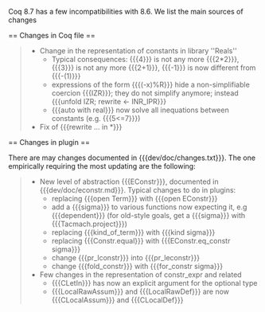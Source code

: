 Coq 8.7 has a few incompatibilities with 8.6. We list the main sources of changes

== Changes in Coq file ==

> -   Change in the representation of constants in library ''Reals''
>     -   Typical consequences: {{{4}}} is not any more {{{2\*2}}}, {{{3}}} is not any more {{{2+1}}}, {{{-1}}} is now different from {{{-(1)}}}
>     -   expressions of the form {{{(-x)%R}}} hide a non-simplifiable coercion {{{IZR}}}; they do not simplify anymore; instead {{{unfold IZR; rewrite &lt;- INR\_IPR}}}
>     -   {{{auto with real}}} now solve all inequations between constants (e.g. {{{5&lt;=7}}})
> -   Fix of {{{rewrite ... in \*}}}

== Changes in plugin ==

There are may changes documented in {{{dev/doc/changes.txt}}}. The one empirically requiring the most updating are the following:

> -   New level of abstraction {{{EConstr}}}, documented in {{{dev/doc/econstr.md}}}. Typical changes to do in plugins:
>     -   replacing {{{open Term}}} with {{{open EConstr}}}
>     -   add a {{{sigma}}} to various functions now expecting it, e.g {{{dependent}}} (for old-style goals, get a {{{sigma}}} with {{{Tacmach.project}}})
>     -   replacing {{{kind\_of\_term}}} with {{{kind sigma}}}
>     -   replacing {{{Constr.equal}}} with {{{EConstr.eq\_constr sigma}}}
>     -   change {{{pr\_lconstr}}} into {{{pr\_leconstr}}}
>     -   change {{{fold\_constr}}} with {{{for\_constr sigma}}}
> -   Few changes in the representation of constr\_expr and related
>     -   {{{CLetIn}}} has now an explicit argument for the optional type
>     -   {{{LocalRawAssum}}} and {{{LocalRawDef}}} are now {{{CLocalAssum}}} and {{{CLocalDef}}}

